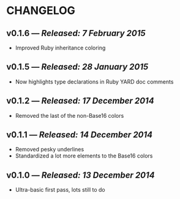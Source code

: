 # CHANGELOG

## **v0.1.6** &mdash; *Released: 7 February 2015*

* Improved Ruby inheritance coloring

## **v0.1.5** &mdash; *Released: 28 January 2015*

* Now highlights type declarations in Ruby YARD doc comments

## **v0.1.2** &mdash; *Released: 17 December 2014*

* Removed the last of the non-Base16 colors

## **v0.1.1** &mdash; *Released: 14 December 2014*

* Removed pesky underlines
* Standardized a lot more elements to the Base16 colors

## **v0.1.0** &mdash; *Released: 13 December 2014*

* Ultra-basic first pass, lots still to do
